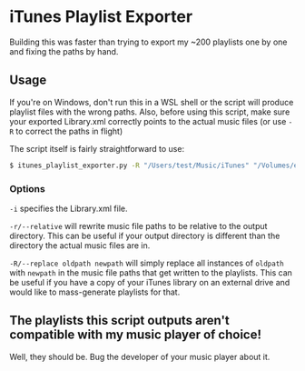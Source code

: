 # iTunes Playlist Exporter

Building this was faster than trying to export my ~200 playlists one by one and fixing the paths by hand.

## Usage

If you're on Windows, don't run this in a WSL shell or the script will produce playlist files with the wrong paths.
Also, before using this script, make sure your exported Library.xml correctly points to the actual music files (or use `-R` to correct the paths in flight)

The script itself is fairly straightforward to use:

```sh
$ itunes_playlist_exporter.py -R "/Users/test/Music/iTunes" "/Volumes/external/iTunes" -ri Library.xml /Volumes/external/playlists
```

### Options

`-i` specifies the Library.xml file.

`-r/--relative` will rewrite music file paths to be relative to the output directory. This can be useful if your output directory is different than the directory the actual music files are in.

`-R/--replace oldpath newpath` will simply replace all instances of `oldpath` with `newpath` in the music file paths that get written to the playlists. This can be useful if you have a copy of your iTunes library on an external drive and would like to mass-generate playlists for that.

## The playlists this script outputs aren't compatible with my music player of choice!

Well, they should be. Bug the developer of your music player about it.
